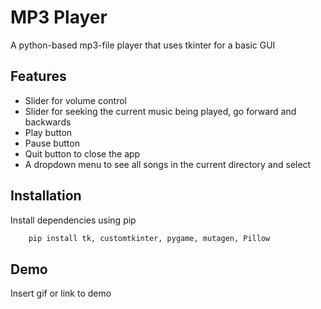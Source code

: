 
# MP3 Player

A python-based mp3-file player that uses tkinter for a basic GUI


## Features

- Slider for volume control
- Slider for seeking the current music being played, go forward and backwards
- Play button
- Pause button
- Quit button to close the app
- A dropdown menu to see all songs in the current directory and select



## Installation

Install dependencies using pip

```bash
    pip install tk, customtkinter, pygame, mutagen, Pillow
```
    
## Demo

Insert gif or link to demo

